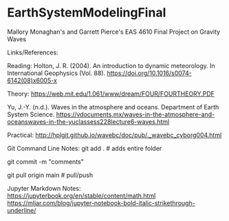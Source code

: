 # EarthSystemModelingFinal

Mallory Monaghan's and Garrett Pierce's EAS 4610 Final Project on Gravity Waves 

Links/References: 

Reading: Holton, J. R. (2004). An introduction to dynamic meteorology. In International Geophysics (Vol. 88). https://doi.org/10.1016/s0074-6142(08)x6005-x

Theory: https://web.mit.edu/1.061/www/dream/FOUR/FOURTHEORY.PDF

Yu, J.-Y. (n.d.). Waves in the atmosphere and oceans. Department of Earth System Science. https://vdocuments.mx/waves-in-the-atmosphere-and-oceanswaves-in-the-yuclassess228lecture6-waves.html 


Practical: http://hplgit.github.io/wavebc/doc/pub/._wavebc_cyborg004.html

Git Command Line Notes:
git add . # adds entire folder 

git commit -m "comments"

git pull origin main # pull/push

Jupyter Markdown Notes:
https://jupyterbook.org/en/stable/content/math.html
https://mljar.com/blog/jupyter-notebook-bold-italic-strikethrough-underline/
